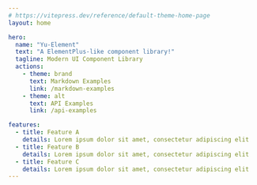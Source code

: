 ```yaml
---
# https://vitepress.dev/reference/default-theme-home-page
layout: home

hero:
  name: "Yu-Element"
  text: "A ElementPlus-like component library!"
  tagline: Modern UI Component Library
  actions:
    - theme: brand
      text: Markdown Examples
      link: /markdown-examples
    - theme: alt
      text: API Examples
      link: /api-examples

features:
  - title: Feature A
    details: Lorem ipsum dolor sit amet, consectetur adipiscing elit
  - title: Feature B
    details: Lorem ipsum dolor sit amet, consectetur adipiscing elit
  - title: Feature C
    details: Lorem ipsum dolor sit amet, consectetur adipiscing elit
---
```


